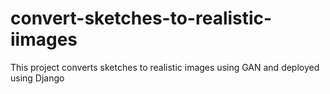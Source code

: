 # convert-sketches-to-realistic-iimages
This project converts sketches to realistic images using GAN and deployed using Django
